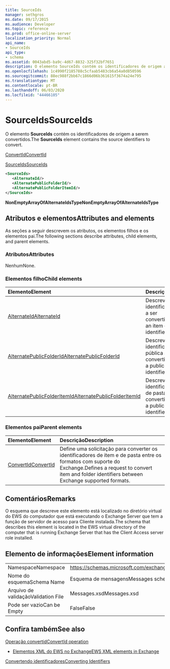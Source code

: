 ```yaml
---
title: SourceIds
manager: sethgros
ms.date: 09/17/2015
ms.audience: Developer
ms.topic: reference
ms.prod: office-online-server
localization_priority: Normal
api_name:
- SourceIds
api_type:
- schema
ms.assetid: 0043abd5-ba9c-4d67-8832-325f32bf7651
description: O elemento SourceIds contém os identificadores de origem a serem convertidos.
ms.openlocfilehash: 1c4990f2185788c5cfaab5483cb6a54a0d850596
ms.sourcegitcommit: 88ec988f2bb67c1866d06b361615f3674a24e795
ms.translationtype: MT
ms.contentlocale: pt-BR
ms.lasthandoff: 06/03/2020
ms.locfileid: "44466105"
---
```

# <a name="sourceids"></a><span data-ttu-id="26aa0-103">SourceIds</span><span class="sxs-lookup"><span data-stu-id="26aa0-103">SourceIds</span></span>

<span data-ttu-id="26aa0-104">O elemento **SourceIds** contém os identificadores de origem a serem convertidos.</span><span class="sxs-lookup"><span data-stu-id="26aa0-104">The **SourceIds** element contains the source identifiers to convert.</span></span> 
  
[<span data-ttu-id="26aa0-105">ConvertId</span><span class="sxs-lookup"><span data-stu-id="26aa0-105">ConvertId</span></span>](convertid.md)
  
[<span data-ttu-id="26aa0-106">SourceIds</span><span class="sxs-lookup"><span data-stu-id="26aa0-106">SourceIds</span></span>](sourceids.md)
  
```xml
<SourceIds>
   <AlternateId/>
   <AlternatePublicFolderId/>
   <AlternatePublicFolderItemId/>
</SourceIds>
```

 <span data-ttu-id="26aa0-107">**NonEmptyArrayOfAlternateIdsType**</span><span class="sxs-lookup"><span data-stu-id="26aa0-107">**NonEmptyArrayOfAlternateIdsType**</span></span>
## <a name="attributes-and-elements"></a><span data-ttu-id="26aa0-108">Atributos e elementos</span><span class="sxs-lookup"><span data-stu-id="26aa0-108">Attributes and elements</span></span>

<span data-ttu-id="26aa0-109">As seções a seguir descrevem os atributos, os elementos filhos e os elementos pai.</span><span class="sxs-lookup"><span data-stu-id="26aa0-109">The following sections describe attributes, child elements, and parent elements.</span></span>
  
### <a name="attributes"></a><span data-ttu-id="26aa0-110">Atributos</span><span class="sxs-lookup"><span data-stu-id="26aa0-110">Attributes</span></span>

<span data-ttu-id="26aa0-111">Nenhum</span><span class="sxs-lookup"><span data-stu-id="26aa0-111">None.</span></span>
  
### <a name="child-elements"></a><span data-ttu-id="26aa0-112">Elementos filho</span><span class="sxs-lookup"><span data-stu-id="26aa0-112">Child elements</span></span>

|<span data-ttu-id="26aa0-113">**Elemento**</span><span class="sxs-lookup"><span data-stu-id="26aa0-113">**Element**</span></span>|<span data-ttu-id="26aa0-114">**Descrição**</span><span class="sxs-lookup"><span data-stu-id="26aa0-114">**Description**</span></span>|
|:-----|:-----|
|[<span data-ttu-id="26aa0-115">AlternateId</span><span class="sxs-lookup"><span data-stu-id="26aa0-115">AlternateId</span></span>](alternateid.md) <br/> |<span data-ttu-id="26aa0-116">Descreve um item ou identificador de pasta a ser convertido.</span><span class="sxs-lookup"><span data-stu-id="26aa0-116">Describes an item or folder identifier to convert.</span></span>  <br/> |
|[<span data-ttu-id="26aa0-117">AlternatePublicFolderId</span><span class="sxs-lookup"><span data-stu-id="26aa0-117">AlternatePublicFolderId</span></span>](alternatepublicfolderid.md) <br/> |<span data-ttu-id="26aa0-118">Descreve um identificador de pasta pública a ser convertido.</span><span class="sxs-lookup"><span data-stu-id="26aa0-118">Describes a public folder identifier to convert.</span></span>  <br/> |
|[<span data-ttu-id="26aa0-119">AlternatePublicFolderItemId</span><span class="sxs-lookup"><span data-stu-id="26aa0-119">AlternatePublicFolderItemId</span></span>](alternatepublicfolderitemid.md) <br/> |<span data-ttu-id="26aa0-120">Descreve um identificador de item de pasta pública a ser convertido.</span><span class="sxs-lookup"><span data-stu-id="26aa0-120">Describes a public folder item identifier to convert.</span></span>  <br/> |
   
### <a name="parent-elements"></a><span data-ttu-id="26aa0-121">Elementos pai</span><span class="sxs-lookup"><span data-stu-id="26aa0-121">Parent elements</span></span>

|<span data-ttu-id="26aa0-122">**Elemento**</span><span class="sxs-lookup"><span data-stu-id="26aa0-122">**Element**</span></span>|<span data-ttu-id="26aa0-123">**Descrição**</span><span class="sxs-lookup"><span data-stu-id="26aa0-123">**Description**</span></span>|
|:-----|:-----|
|[<span data-ttu-id="26aa0-124">ConvertId</span><span class="sxs-lookup"><span data-stu-id="26aa0-124">ConvertId</span></span>](convertid.md) <br/> |<span data-ttu-id="26aa0-125">Define uma solicitação para converter os identificadores de item e de pasta entre os formatos com suporte do Exchange.</span><span class="sxs-lookup"><span data-stu-id="26aa0-125">Defines a request to convert item and folder identifiers between Exchange supported formats.</span></span>  <br/> |
   
## <a name="remarks"></a><span data-ttu-id="26aa0-126">Comentários</span><span class="sxs-lookup"><span data-stu-id="26aa0-126">Remarks</span></span>

<span data-ttu-id="26aa0-127">O esquema que descreve este elemento está localizado no diretório virtual do EWS do computador que está executando o Exchange Server que tem a função de servidor de acesso para Cliente instalada.</span><span class="sxs-lookup"><span data-stu-id="26aa0-127">The schema that describes this element is located in the EWS virtual directory of the computer that is running Exchange Server that has the Client Access server role installed.</span></span>
  
## <a name="element-information"></a><span data-ttu-id="26aa0-128">Elemento de informações</span><span class="sxs-lookup"><span data-stu-id="26aa0-128">Element information</span></span>

|||
|:-----|:-----|
|<span data-ttu-id="26aa0-129">Namespace</span><span class="sxs-lookup"><span data-stu-id="26aa0-129">Namespace</span></span>  <br/> |https://schemas.microsoft.com/exchange/services/2006/messages  <br/> |
|<span data-ttu-id="26aa0-130">Nome do esquema</span><span class="sxs-lookup"><span data-stu-id="26aa0-130">Schema Name</span></span>  <br/> |<span data-ttu-id="26aa0-131">Esquema de mensagens</span><span class="sxs-lookup"><span data-stu-id="26aa0-131">Messages schema</span></span>  <br/> |
|<span data-ttu-id="26aa0-132">Arquivo de validação</span><span class="sxs-lookup"><span data-stu-id="26aa0-132">Validation File</span></span>  <br/> |<span data-ttu-id="26aa0-133">Messages.xsd</span><span class="sxs-lookup"><span data-stu-id="26aa0-133">Messages.xsd</span></span>  <br/> |
|<span data-ttu-id="26aa0-134">Pode ser vazio</span><span class="sxs-lookup"><span data-stu-id="26aa0-134">Can be Empty</span></span>  <br/> |<span data-ttu-id="26aa0-135">False</span><span class="sxs-lookup"><span data-stu-id="26aa0-135">False</span></span>  <br/> |
   
## <a name="see-also"></a><span data-ttu-id="26aa0-136">Confira também</span><span class="sxs-lookup"><span data-stu-id="26aa0-136">See also</span></span>



[<span data-ttu-id="26aa0-137">Operação convertid</span><span class="sxs-lookup"><span data-stu-id="26aa0-137">ConvertId operation</span></span>](convertid-operation.md)


- [<span data-ttu-id="26aa0-138">Elementos XML do EWS no Exchange</span><span class="sxs-lookup"><span data-stu-id="26aa0-138">EWS XML elements in Exchange</span></span>](ews-xml-elements-in-exchange.md)


[<span data-ttu-id="26aa0-139">Convertendo identificadores</span><span class="sxs-lookup"><span data-stu-id="26aa0-139">Converting Identifiers</span></span>](https://msdn.microsoft.com/library/a5391746-b6ef-4f48-8fc8-8255258651aa%28Office.15%29.aspx)

